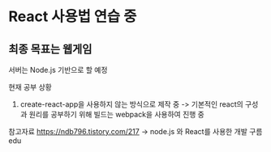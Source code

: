 # React 사용법 연습 중
## 최종 목표는 웹게임 
서버는 Node.js 기반으로 할 예정

현재 공부 상황
1. create-react-app을 사용하지 않는 방식으로 제작 중
   -> 기본적인  react의 구성과 원리를 공부하기 위해
      빌드는 webpack을 사용하여 진행 중
	  
참고자료
https://ndb796.tistory.com/217 -> node.js 와 React를 사용한 개발
구름edu
